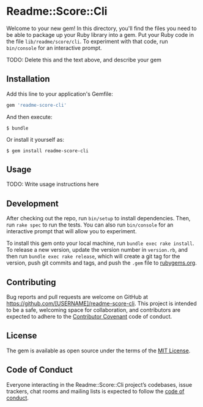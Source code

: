 # Readme::Score::Cli

Welcome to your new gem! In this directory, you'll find the files you need to be able to package up your Ruby library into a gem. Put your Ruby code in the file `lib/readme/score/cli`. To experiment with that code, run `bin/console` for an interactive prompt.

TODO: Delete this and the text above, and describe your gem

## Installation

Add this line to your application's Gemfile:

```ruby
gem 'readme-score-cli'
```

And then execute:

    $ bundle

Or install it yourself as:

    $ gem install readme-score-cli

## Usage

TODO: Write usage instructions here

## Development

After checking out the repo, run `bin/setup` to install dependencies. Then, run `rake spec` to run the tests. You can also run `bin/console` for an interactive prompt that will allow you to experiment.

To install this gem onto your local machine, run `bundle exec rake install`. To release a new version, update the version number in `version.rb`, and then run `bundle exec rake release`, which will create a git tag for the version, push git commits and tags, and push the `.gem` file to [rubygems.org](https://rubygems.org).

## Contributing

Bug reports and pull requests are welcome on GitHub at https://github.com/[USERNAME]/readme-score-cli. This project is intended to be a safe, welcoming space for collaboration, and contributors are expected to adhere to the [Contributor Covenant](http://contributor-covenant.org) code of conduct.

## License

The gem is available as open source under the terms of the [MIT License](https://opensource.org/licenses/MIT).

## Code of Conduct

Everyone interacting in the Readme::Score::Cli project’s codebases, issue trackers, chat rooms and mailing lists is expected to follow the [code of conduct](https://github.com/[USERNAME]/readme-score-cli/blob/master/CODE_OF_CONDUCT.md).
